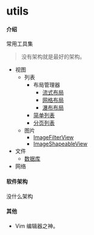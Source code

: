 # utils

#### 介绍

常用工具集

> 没有架构就是最好的架构。

- 视图
    - 列表
        - 布局管理器
          - [流式布局](https://gitee.com/sharyuke/utils/blob/master/app/src/main/java/com/sharyuke/app/ui/ViewListLayoutManagerFlexActivity.kt)
          - [网格布局](https://gitee.com/sharyuke/utils/blob/master/app/src/main/java/com/sharyuke/app/ui/ViewListLayoutManagerGridActivity.kt)
          - [瀑布布局](https://gitee.com/sharyuke/utils/blob/master/app/src/main/java/com/sharyuke/app/ui/ViewListLayoutManagerStaggeredActivity.kt)
      - [简单列表](https://gitee.com/sharyuke/utils/blob/master/app/src/main/java/com/sharyuke/app/ui/ViewListBaseActivity.kt)
      - [分页列表](https://gitee.com/sharyuke/utils/blob/master/app/src/main/java/com/sharyuke/app/ui/ViewListPagingActivity.kt)
    - 图片
        - [ImageFilterView](https://gitee.com/sharyuke/utils/blob/master/app/src/main/java/com/sharyuke/app/ui/ViewImageFilterActivity.kt)
        - [ImageShapeableView](https://gitee.com/sharyuke/utils/blob/master/app/src/main/java/com/sharyuke/app/ui/ViewImageShapeableActivity.kt)
- 文件
  - [数据库](https://gitee.com/sharyuke/utils/blob/master/app/src/main/java/com/sharyuke/app/ui/FileRoomActivity.kt)
- 网络

#### 软件架构

没什么架构

#### 其他

- Vim 编辑器之神。
